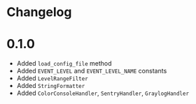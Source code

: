 Changelog
=========

# 0.1.0
- Added `load_config_file` method
- Added `EVENT_LEVEL` and `EVENT_LEVEL_NAME` constants
- Added `LevelRangeFilter`
- Added `StringFormatter`
- Added `ColorConsoleHandler`, `SentryHandler`, `GraylogHandler`
